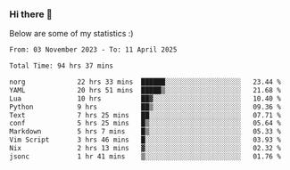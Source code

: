 ### Hi there 👋
Below are some of my statistics :)

<!--START_SECTION:waka-->

```txt
From: 03 November 2023 - To: 11 April 2025

Total Time: 94 hrs 37 mins

norg             22 hrs 33 mins  ██████░░░░░░░░░░░░░░░░░░░   23.44 %
YAML             20 hrs 51 mins  █████▒░░░░░░░░░░░░░░░░░░░   21.68 %
Lua              10 hrs          ██▓░░░░░░░░░░░░░░░░░░░░░░   10.40 %
Python           9 hrs           ██▒░░░░░░░░░░░░░░░░░░░░░░   09.36 %
Text             7 hrs 25 mins   ██░░░░░░░░░░░░░░░░░░░░░░░   07.71 %
conf             5 hrs 25 mins   █▒░░░░░░░░░░░░░░░░░░░░░░░   05.64 %
Markdown         5 hrs 7 mins    █▒░░░░░░░░░░░░░░░░░░░░░░░   05.33 %
Vim Script       3 hrs 46 mins   █░░░░░░░░░░░░░░░░░░░░░░░░   03.93 %
Nix              2 hrs 13 mins   ▓░░░░░░░░░░░░░░░░░░░░░░░░   02.32 %
jsonc            1 hr 41 mins    ▒░░░░░░░░░░░░░░░░░░░░░░░░   01.76 %
```

<!--END_SECTION:waka-->

<!--
**KlapenHz/KlapenHz** is a ✨ _special_ ✨ repository because its `README.md` (this file) appears on your GitHub profile.

Here are some ideas to get you started:

- 🔭 I’m currently working on ...
- 🌱 I’m currently learning ...
- 👯 I’m looking to collaborate on ...
- 🤔 I’m looking for help with ...
- 💬 Ask me about ...
- 📫 How to reach me: ...
- 😄 Pronouns: ...
- ⚡ Fun fact: ...
-->
